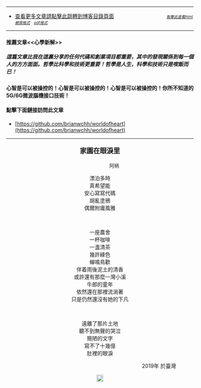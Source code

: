 ****
- [查看更多文章請點擊此跳轉到博客目錄頁面](../../tableOfContent.md) &nbsp;&nbsp; &nbsp; &nbsp; &nbsp; &nbsp; &nbsp; &nbsp; &nbsp; &nbsp; &nbsp; &nbsp; &nbsp; &nbsp; &nbsp; &nbsp; &nbsp; &nbsp;  <font size=1>[*_點擊此查看html網頁格式_*](../../tableOfContent.html)&nbsp; &nbsp; [*_pdf格式_*](../../tableOfContent.md.pdf)</font> 
****
#### 推薦文章<<心學新解>>

##### *_這篇文章比我在這裏分享的任何代碼和創業項目都重要，其中的發現關係到每一個人的方方面面。哲學比科學和技術更重要！哲學是人生，科學和技術只是喫飯而已！_*

#### 心智是可以被操控的！心智是可以被操控的！心智是可以被操控的！你所不知道的5G/6G微波腦機接口技術！ 

#### 點擊下面鏈接訪問此文章
- [https://github.com/brianwchh/worldofheart](https://github.com/brianwchh/worldofheart)

****

****<p align="center" style="font-size: large;">家園在眼淚里</p>****

<p align="center" style="font-size: small;">&nbsp;&nbsp;&nbsp;&nbsp;&nbsp;&nbsp;&nbsp;&nbsp;&nbsp;&nbsp;&nbsp;&nbsp;&nbsp;&nbsp;&nbsp;&nbsp;&nbsp;&nbsp;&nbsp;&nbsp; 阿柄</p>




<div align="center"> <!-- div_1-->

<p align="center"> 
  
漂泊多時   
真希望能  
安心寫寫代碼  
胡亂塗鴉  
偶爾附庸風雅  
  
  </br>

一座農舍  
一杯咖啡  
一盞清茶  
幾許綠色  
蟬鳴鳥歡  
伴着雨後泥土的清香  
或許還有那麼一灣小溪  
牛郎的童年  
依然還在那裡流淌著  
只是仍然還沒有她的下凡  
 
 </br>

遠離了那片土地  
聽不到無聲的哭泣  
簡陋的文字  
寫不了十幾億  
肚裡的眼淚  


</p>



<p align="right"> 2019年 於臺灣 &nbsp;&nbsp;&nbsp;&nbsp;&nbsp;&nbsp;&nbsp;&nbsp;&nbsp;&nbsp;&nbsp; </p>  
</div> <!-- end of div_1-->

<div align="center" >

 

</div>




<!-- image area, flex to make it center,it may not work for github, for html and pdf rendering only -->
<div align="center" style="page-break-inside: avoid;"> <!-- pictureWrapper_div add this only to make the bendan github understand -->

<div style="display: flex; flex-direction: row; margin-top: 0px; margin-bottom: 5px;">

<div style="flex-basics: auto;flex:1;"></div>



<image style=" flex:0; width: 90%; max-width: 1000px; height:auto; -moz-opacity: 0.95; -khtml-opacity: 0.95; opacity: 0.99;" src='./images/nlzn.jpg'/>


<div style="flex-basics: auto;flex:1;"></div>

</div>

</div> <!-- end pictureWrapper_div -->



